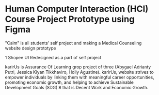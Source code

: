 # Human Computer Interaction (HCI) Course Project Prototype using Figma

"Calm" is all students' self project and making a Medical Counseling website design prototype 

1 Shopee UI Redesigned as a part of self project

karirUs is Assurance Of Learning grop project of three (Abygael Adrianty Putri, Jessica Kiyan Tikkhaviro, Holly Agustine). karirUs, website strives to empower individuals by linking them with meaningful career opportunities, promoting economic growth, and helping to achieve Sustainable Development Goals (SDG) 8 that is Decent Work and Economic Growth.
